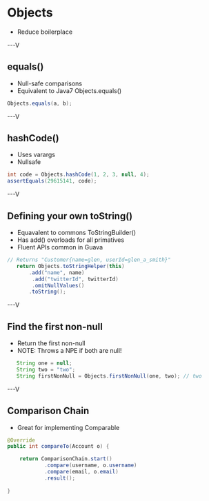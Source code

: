 # Objects

* Reduce boilerplace

---V

## equals()

* Null-safe comparisons
* Equivalent to Java7 Objects.equals()

```java
Objects.equals(a, b);
```

---V

## hashCode()

* Uses varargs
* Nullsafe

```java
int code = Objects.hashCode(1, 2, 3, null, 4);
assertEquals(29615141, code);
```

---V

## Defining your own toString()

* Equavalent to commons ToStringBuilder()
* Has add() overloads for all primatives
* Fluent APIs common in Guava

```java
// Returns "Customer{name=glen, userId=glen_a_smith}"
   return Objects.toStringHelper(this)
       .add("name", name)
		.add("twitterId", twitterId)
		.omitNullValues()
       .toString();
```

---V


## Find the first non-null

* Return the first non-null
* NOTE: Throws a NPE if both are null!

```java
   String one = null;
   String two = "two";
   String firstNonNull = Objects.firstNonNull(one, two); // two
```

---V

## Comparison Chain

* Great for implementing Comparable

```java
@Override
public int compareTo(Account o) {

    return ComparisonChain.start()
            .compare(username, o.username)
            .compare(email, o.email)              
            .result();
    
}
```
